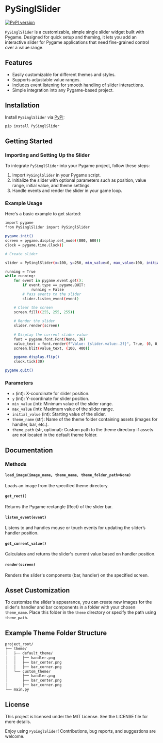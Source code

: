 
# PySinglSlider

[![PyPI version](https://badge.fury.io/py/py-singl-slider.svg?version=latest)](https://badge.fury.io/py/py-single-slider)

`PySinglSlider` is a customizable, simple single slider widget built with Pygame. Designed for quick setup and theming, it lets you add an interactive slider for Pygame applications that need fine-grained control over a value range.

## Features

- Easily customizable for different themes and styles.
- Supports adjustable value ranges.
- Includes event listening for smooth handling of slider interactions.
- Simple integration into any Pygame-based project.

## Installation

Install `PySinglSlider` via [PyPI](https://pypi.org/project/PySinglSlider):

```bash
pip install PySinglSlider
```

## Getting Started

### Importing and Setting Up the Slider

To integrate `PySinglSlider` into your Pygame project, follow these steps:

1.  Import `PySinglSlider` in your Pygame script.
2.  Initialize the slider with optional parameters such as position, value range, initial value, and theme settings.
3.  Handle events and render the slider in your game loop.

### Example Usage

Here's a basic example to get started:

```bash
import pygame
from PySinglSlider import PySinglSlider

pygame.init()
screen = pygame.display.set_mode((800, 600))
clock = pygame.time.Clock()

# Create slider

slider = PySinglSlider(x=100, y=250, min_value=0, max_value=100, initial_value=50, theme_name='default_theme')

running = True
while running:
    for event in pygame.event.get():
        if event.type == pygame.QUIT:
            running = False
        # Pass events to the slider
        slider.listen_event(event)

    # Clear the screen
    screen.fill((255, 255, 255))
    
    # Render the slider
    slider.render(screen)
    
    # Display the current slider value
    font = pygame.font.Font(None, 36)
    value_text = font.render(f"Value: {slider.value:.2f}", True, (0, 0, 0))
    screen.blit(value_text, (100, 400))

    pygame.display.flip()
    clock.tick(30)

pygame.quit()
```

### Parameters

-   `x` (int): X-coordinate for slider position.
-   `y` (int): Y-coordinate for slider position.
-   `min_value` (int): Minimum value of the slider range.
-   `max_value` (int): Maximum value of the slider range.
-   `initial_value` (int): Starting value of the slider.
-   `theme_name` (str): Name of the theme folder containing assets (images for handler, bar, etc.).
-   `theme_path` (str, optional): Custom path to the theme directory if assets are not located in the default theme folder.
## Documentation

### Methods

#### `load_image(image_name, theme_name, theme_folder_path=None)`

Loads an image from the specified theme directory.

#### `get_rect()`

Returns the Pygame rectangle (Rect) of the slider bar.

#### `listen_event(event)`

Listens to and handles mouse or touch events for updating the slider’s handler position.

#### `get_current_value()`

Calculates and returns the slider's current value based on handler position.

#### `render(screen)`

Renders the slider's components (bar, handler) on the specified screen.

## Asset Customization

To customize the slider's appearance, you can create new images for the slider's handler and bar components in a folder with your chosen `theme_name`. Place this folder in the `theme` directory or specify the path using `theme_path`.

## Example Theme Folder Structure

```bash
project_root/
├── theme/
│   ├── default_theme/
│   │   ├── handler.png
│   │   ├── bar_center.png
│   │   ├── bar_corner.png
│   └── custom_theme/
│       ├── handler.png
│       ├── bar_center.png
│       ├── bar_corner.png
└── main.py
```

## License

This project is licensed under the MIT License. See the LICENSE file for more details.

Enjoy using `PySinglSlider`! Contributions, bug reports, and suggestions are welcome.